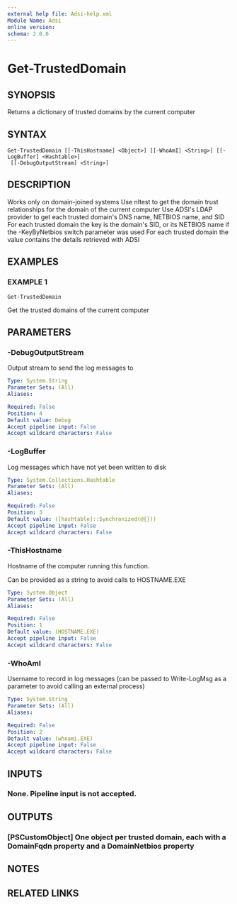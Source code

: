 ```yaml
---
external help file: Adsi-help.xml
Module Name: Adsi
online version:
schema: 2.0.0
---
```


# Get-TrustedDomain

## SYNOPSIS
Returns a dictionary of trusted domains by the current computer

## SYNTAX

```
Get-TrustedDomain [[-ThisHostname] <Object>] [[-WhoAmI] <String>] [[-LogBuffer] <Hashtable>]
 [[-DebugOutputStream] <String>]
```

## DESCRIPTION
Works only on domain-joined systems
Use nltest to get the domain trust relationships for the domain of the current computer
Use ADSI's LDAP provider to get each trusted domain's DNS name, NETBIOS name, and SID
For each trusted domain the key is the domain's SID, or its NETBIOS name if the -KeyByNetbios switch parameter was used
For each trusted domain the value contains the details retrieved with ADSI

## EXAMPLES

### EXAMPLE 1
```
Get-TrustedDomain
```

Get the trusted domains of the current computer

## PARAMETERS

### -DebugOutputStream
Output stream to send the log messages to

```yaml
Type: System.String
Parameter Sets: (All)
Aliases:

Required: False
Position: 4
Default value: Debug
Accept pipeline input: False
Accept wildcard characters: False
```

### -LogBuffer
Log messages which have not yet been written to disk

```yaml
Type: System.Collections.Hashtable
Parameter Sets: (All)
Aliases:

Required: False
Position: 3
Default value: ([hashtable]::Synchronized(@{}))
Accept pipeline input: False
Accept wildcard characters: False
```

### -ThisHostname
Hostname of the computer running this function.

Can be provided as a string to avoid calls to HOSTNAME.EXE

```yaml
Type: System.Object
Parameter Sets: (All)
Aliases:

Required: False
Position: 1
Default value: (HOSTNAME.EXE)
Accept pipeline input: False
Accept wildcard characters: False
```

### -WhoAmI
Username to record in log messages (can be passed to Write-LogMsg as a parameter to avoid calling an external process)

```yaml
Type: System.String
Parameter Sets: (All)
Aliases:

Required: False
Position: 2
Default value: (whoami.EXE)
Accept pipeline input: False
Accept wildcard characters: False
```

## INPUTS

### None. Pipeline input is not accepted.
## OUTPUTS

### [PSCustomObject] One object per trusted domain, each with a DomainFqdn property and a DomainNetbios property
## NOTES

## RELATED LINKS
